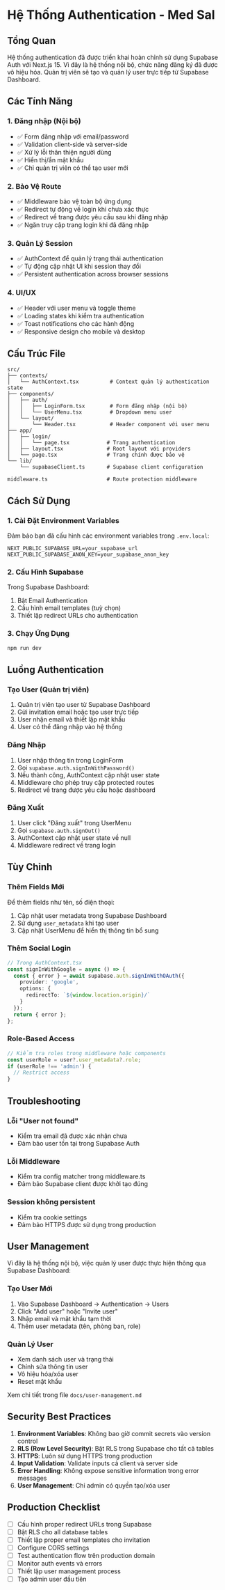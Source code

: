 # Hệ Thống Authentication - Med Sal

## Tổng Quan

Hệ thống authentication đã được triển khai hoàn chỉnh sử dụng Supabase Auth với Next.js 15. Vì đây là hệ thống nội bộ, chức năng đăng ký đã được vô hiệu hóa. Quản trị viên sẽ tạo và quản lý user trực tiếp từ Supabase Dashboard.

## Các Tính Năng

### 1. Đăng nhập (Nội bộ)
- ✅ Form đăng nhập với email/password
- ✅ Validation client-side và server-side
- ✅ Xử lý lỗi thân thiện người dùng
- ✅ Hiển thị/ẩn mật khẩu
- ✅ Chỉ quản trị viên có thể tạo user mới

### 2. Bảo Vệ Route
- ✅ Middleware bảo vệ toàn bộ ứng dụng
- ✅ Redirect tự động về login khi chưa xác thực
- ✅ Redirect về trang được yêu cầu sau khi đăng nhập
- ✅ Ngăn truy cập trang login khi đã đăng nhập

### 3. Quản Lý Session
- ✅ AuthContext để quản lý trạng thái authentication
- ✅ Tự động cập nhật UI khi session thay đổi
- ✅ Persistent authentication across browser sessions

### 4. UI/UX
- ✅ Header với user menu và toggle theme
- ✅ Loading states khi kiểm tra authentication
- ✅ Toast notifications cho các hành động
- ✅ Responsive design cho mobile và desktop

## Cấu Trúc File

```
src/
├── contexts/
│   └── AuthContext.tsx          # Context quản lý authentication state
├── components/
│   ├── auth/
│   │   ├── LoginForm.tsx        # Form đăng nhập (nội bộ)
│   │   └── UserMenu.tsx         # Dropdown menu user
│   └── layout/
│       └── Header.tsx           # Header component với user menu
├── app/
│   ├── login/
│   │   └── page.tsx            # Trang authentication
│   ├── layout.tsx              # Root layout với providers
│   └── page.tsx                # Trang chính được bảo vệ
└── lib/
    └── supabaseClient.ts       # Supabase client configuration

middleware.ts                   # Route protection middleware
```

## Cách Sử Dụng

### 1. Cài Đặt Environment Variables

Đảm bảo bạn đã cấu hình các environment variables trong `.env.local`:

```env
NEXT_PUBLIC_SUPABASE_URL=your_supabase_url
NEXT_PUBLIC_SUPABASE_ANON_KEY=your_supabase_anon_key
```

### 2. Cấu Hình Supabase

Trong Supabase Dashboard:
1. Bật Email Authentication
2. Cấu hình email templates (tuỳ chọn)
3. Thiết lập redirect URLs cho authentication

### 3. Chạy Ứng Dụng

```bash
npm run dev
```

## Luồng Authentication

### Tạo User (Quản trị viên)
1. Quản trị viên tạo user từ Supabase Dashboard
2. Gửi invitation email hoặc tạo user trực tiếp
3. User nhận email và thiết lập mật khẩu
4. User có thể đăng nhập vào hệ thống

### Đăng Nhập
1. User nhập thông tin trong LoginForm
2. Gọi `supabase.auth.signInWithPassword()`
3. Nếu thành công, AuthContext cập nhật user state
4. Middleware cho phép truy cập protected routes
5. Redirect về trang được yêu cầu hoặc dashboard

### Đăng Xuất
1. User click "Đăng xuất" trong UserMenu
2. Gọi `supabase.auth.signOut()`
3. AuthContext cập nhật user state về null
4. Middleware redirect về trang login

## Tùy Chỉnh

### Thêm Fields Mới
Để thêm fields như tên, số điện thoại:
1. Cập nhật user metadata trong Supabase Dashboard
2. Sử dụng `user_metadata` khi tạo user
3. Cập nhật UserMenu để hiển thị thông tin bổ sung

### Thêm Social Login
```typescript
// Trong AuthContext.tsx
const signInWithGoogle = async () => {
  const { error } = await supabase.auth.signInWithOAuth({
    provider: 'google',
    options: {
      redirectTo: `${window.location.origin}/`
    }
  });
  return { error };
};
```

### Role-Based Access
```typescript
// Kiểm tra roles trong middleware hoặc components
const userRole = user?.user_metadata?.role;
if (userRole !== 'admin') {
  // Restrict access
}
```

## Troubleshooting

### Lỗi "User not found"
- Kiểm tra email đã được xác nhận chưa
- Đảm bảo user tồn tại trong Supabase Auth

### Lỗi Middleware
- Kiểm tra config matcher trong middleware.ts
- Đảm bảo Supabase client được khởi tạo đúng

### Session không persistent
- Kiểm tra cookie settings
- Đảm bảo HTTPS được sử dụng trong production

## User Management

Vì đây là hệ thống nội bộ, việc quản lý user được thực hiện thông qua Supabase Dashboard:

### Tạo User Mới
1. Vào Supabase Dashboard → Authentication → Users
2. Click "Add user" hoặc "Invite user"
3. Nhập email và mật khẩu tạm thời
4. Thêm user metadata (tên, phòng ban, role)

### Quản Lý User
- Xem danh sách user và trạng thái
- Chỉnh sửa thông tin user
- Vô hiệu hóa/xóa user
- Reset mật khẩu

Xem chi tiết trong file `docs/user-management.md`

## Security Best Practices

1. **Environment Variables**: Không bao giờ commit secrets vào version control
2. **RLS (Row Level Security)**: Bật RLS trong Supabase cho tất cả tables
3. **HTTPS**: Luôn sử dụng HTTPS trong production
4. **Input Validation**: Validate inputs cả client và server side
5. **Error Handling**: Không expose sensitive information trong error messages
6. **User Management**: Chỉ admin có quyền tạo/xóa user

## Production Checklist

- [ ] Cấu hình proper redirect URLs trong Supabase
- [ ] Bật RLS cho all database tables
- [ ] Thiết lập proper email templates cho invitation
- [ ] Configure CORS settings
- [ ] Test authentication flow trên production domain
- [ ] Monitor auth events và errors
- [ ] Thiết lập user management process
- [ ] Tạo admin user đầu tiên
